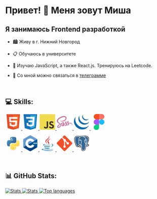 Привет! 👋 Меня зовут Миша
===================================

Я занимаюсь Frontend разработкой
------------------------------------

* 🏙 Живу в г. Нижний Новгород

* 📋 Обучаюсь в университете

* 🧠 Изучаю JavaScript, а также React.js. Тренируюсь на Leetcode.

* 📱 Со мной можно связаться в [телеграмме](https://t.me/Mid1i)
<br/>

💻 Skills:
------------
<p align="left">
  <a href="https://html.com/">
    <img src="https://github.com/devicons/devicon/blob/master/icons/html5/html5-original.svg" width="50" height="50" alt="HTML5"/>
  </a>
  
  <a href="https://www.css3.com/">
    <img src="https://github.com/devicons/devicon/blob/master/icons/css3/css3-original.svg" width="50" height="50" alt="CSS3"/>
  </a>
  
  <a href="https://www.javascript.com/">
    <img src="https://github.com/devicons/devicon/blob/master/icons/javascript/javascript-original.svg" width="50" height="50" alt="JavaScript"/>
  </a>
  
  <a href="https://sass-lang.com/">
    <img src="https://github.com/devicons/devicon/blob/master/icons/sass/sass-original.svg" width="50" height="50" alt="SASS"/>
  </a>
  
  <a href="https://jquery.com/">
    <img src="https://github.com/devicons/devicon/blob/master/icons/jquery/jquery-original.svg" width="50" height="50" alt="jQuery"/>
  </a>
  
  <a href="https://www.figma.com/">
    <img src="https://github.com/devicons/devicon/blob/master/icons/figma/figma-original.svg" width="50" height="50" alt="Figma"/>
  </a>
</p>

<p align="left">
  <a href="https://www.python.org/">
    <img src="https://github.com/devicons/devicon/blob/master/icons/python/python-original.svg" width="50" height="50" alt="Python"/>
  </a>
  
  <a href="https://cplusplus.com/">
    <img src="https://github.com/devicons/devicon/blob/master/icons/cplusplus/cplusplus-original.svg" width="50" height="50" alt="C++"/>
  </a>
  
  <a href="https://www.java.com/">
    <img src="https://github.com/devicons/devicon/blob/master/icons/java/java-original.svg" width="50" height="50" alt="Java"/>
  </a>
  
  <a href="https://git-scm.com/">
    <img src="https://github.com/devicons/devicon/blob/master/icons/git/git-original.svg" width="50" height="50" alt="Git"/>
  </a>
  
  <a href="https://www.postgresql.org/">
    <img src="https://github.com/devicons/devicon/blob/master/icons/postgresql/postgresql-original.svg" width="50" height="50" alt="PostgreSQL"/>
  </a>
</p>
<br/>

📊 GitHub Stats:
------------------
<a href="https://github.com/Mid1i">
  <img src="https://github-readme-stats.vercel.app/api?username=Mid1i&show_icons=true&hide=stars,prs,issues,contribs&title_color=5ed1f0&text_color=ffffff&icon_color=0891b2&bg_color=20232a&hide_border=true&show_icons=true" alt="Stats" />
</a>

<a href="https://github.com/Mid1i">
  <img src="https://github-readme-streak-stats.herokuapp.com/?user=Mid1i&theme=react&hide_border=true" alt="Stats"/>
</a>

<a href="https://github.com/Mid1i">
  <img src="https://github-readme-stats.vercel.app/api/top-langs/?username=Mid1i&langs_count=5&title_color=5ed1f0&text_color=ffffff&icon_color=0891b2&bg_color=20232a&hide_border=true&locale=en&custom_title=Top%20%Languages" alt="Top languages"/>
</a>

